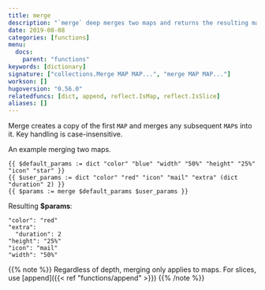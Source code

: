 ```yaml
---
title: merge
description: "`merge` deep merges two maps and returns the resulting map."
date: 2019-08-08
categories: [functions]
menu:
  docs:
    parent: "functions"
keywords: [dictionary]
signature: ["collections.Merge MAP MAP...", "merge MAP MAP..."]
workson: []
hugoversion: "0.56.0"
relatedfuncs: [dict, append, reflect.IsMap, reflect.IsSlice]
aliases: []
---
```


Merge creates a copy of the first `MAP` and merges any subsequent `MAP`s into it.
Key handling is case-insensitive.

An example merging two maps.

```go-html-template
{{ $default_params := dict "color" "blue" "width" "50%" "height" "25%" "icon" "star" }}
{{ $user_params := dict "color" "red" "icon" "mail" "extra" (dict "duration" 2) }}
{{ $params := merge $default_params $user_params }}
```

Resulting __$params__:

```
"color": "red"
"extra":
  "duration": 2
"height": "25%"
"icon": "mail"
"width": "50%"
```

{{% note %}}
  Regardless of depth, merging only applies to maps. For slices, use [append]({{< ref "functions/append" >}})
{{% /note %}}
